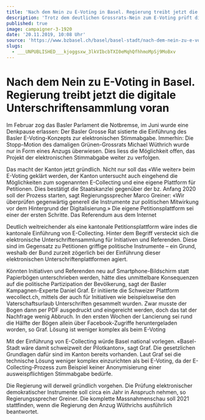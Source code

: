```yaml
---
title: 'Nach dem Nein zu E-Voting in Basel. Regierung treibt jetzt die digitale Unterschriftensammlung voran'
description: 'Trotz dem deutlichen Grossrats-Nein zum E-Voting prüft die Basler Regierung die Einführung von digitalen Unterschriftensammlungen für Initiativen und Referenden. Zudem erwägt sie den Aufbau einer eigenen Plattform für Petitionen.'
published: true
image: campaigner-3-1920
date: '20.11.2019, 10:08 Uhr'
source: 'https://www.bzbasel.ch/basel/basel-stadt/nach-dem-nein-zu-e-voting-in-basel-regierung-treibt-jetzt-die-digitale-unterschriftensammlung-voran-135995141'
slugs:
  - ___UNPUBLISHED___kjoggsxw_3lkVIbcbTXI0eMqhQfhhmoMpSj9MoBxv
---
```


# Nach dem Nein zu E-Voting in Basel. Regierung treibt jetzt die digitale Unterschriftensammlung voran

Im Februar zog das Basler Parlament die Notbremse, im Juni wurde eine Denkpause erlassen: Der Basler Grosse Rat sistierte die Einführung des Basler E-Voting-Konzepts zur elektronischen Stimmabgabe. Immerhin: Die Stopp-Motion des damaligen Grünen-Grossrats Michael Wüthrich wurde nur in Form eines Anzugs überwiesen. Dies liess die Möglichkeit offen, das Projekt der elektronischen Stimmabgabe weiter zu verfolgen.

Das macht der Kanton jetzt gründlich. Nicht nur soll das «Wie weiter» beim E-Voting geklärt werden, der Kanton untersucht auch eingehend die Möglichkeiten zum sogenannten E-Collecting und eine eigene Plattform für Petitionen. Dies bestätigt die Staatskanzlei gegenüber der bz. Anfang 2020 soll der Prozess starten, sagt Regierungssprecher Marco Greiner: «Wir überprüfen gegenwärtig generell die Instrumente zur politischen Mitwirkung vor dem Hintergrund der Digitalisierung.» Die eigene Petitionsplattform sei einer der ersten Schritte.
Das Referendum aus dem Internet

Deutlich weitreichender als eine kantonale Petitionsplattform wäre indes die kantonale Einführung von E-Collecting. Hinter dem Begriff versteckt sich die elektronische Unterschriftensammlung für Initiativen und Referenden. Diese sind im Gegensatz zu Petitionen griffige politische Instrumente – ein Grund, weshalb der Bund zurzeit zögerlich bei der Einführung dieser elektronischen Unterschriftenplattformen agiert.

Könnten Initiativen und Referenden neu auf Smartphone-Bildschirm statt Papierbögen unterschrieben werden, hätte dies unmittelbare Konsequenzen auf die politische Partizipation der Bevölkerung, sagt der Basler Kampagnen-Experte Daniel Graf. Er initiierte die Schweizer Plattform wecollect.ch, mittels der auch für Initiativen wie beispielsweise den Vaterschaftsurlaub Unterschriften gesammelt wurden. Zwar musste der Bogen dann per PDF ausgedruckt und eingereicht werden, doch das tat der Nachfrage wenig Abbruch. In den ersten Wochen der Lancierung sei rund die Hälfte der Bögen allein über Facebook-Zugriffe heruntergeladen worden, so Graf.
Lösung ist weniger komplex als beim E-Voting

Mit der Einführung von E-Collecting würde Basel national vorlegen. «Basel-Stadt wäre damit schweizweit der Pilotkanton», sagt Graf. Die gesetzlichen Grundlagen dafür sind im Kanton bereits vorhanden. Laut Graf sei die technische Lösung weniger komplex einzurichten als bei E-Voting, da der E-Collecting-Prozess zum Beispiel keiner Anonymisierung einer ausweispflichtigen Stimmabgabe bedürfe.

Die Regierung will derweil gründlich vorgehen. Die Prüfung elektronischer demokratischer Instrumente soll circa ein Jahr in Anspruch nehmen, so Regierungssprecher Greiner. Die komplette Massnahmenschau soll 2021 stattfinden, wenn die Regierung den Anzug Wüthrichs ausführlich beantwortet.
